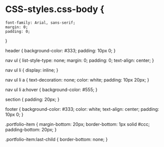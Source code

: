 # CSS-styles.css-body {
    font-family: Arial, sans-serif;
    margin: 0;
    padding: 0;
}

header {
    background-color: #333;
    padding: 10px 0;
}

nav ul {
    list-style-type: none;
    margin: 0;
    padding: 0;
    text-align: center;
}

nav ul li {
    display: inline;
}

nav ul li a {
    text-decoration: none;
    color: white;
    padding: 10px 20px;
}

nav ul li a:hover {
    background-color: #555;
}

section {
    padding: 20px;
}

footer {
    background-color: #333;
    color: white;
    text-align: center;
    padding: 10px 0;
}

.portfolio-item {
    margin-bottom: 20px;
    border-bottom: 1px solid #ccc;
    padding-bottom: 20px;
}

.portfolio-item:last-child {
    border-bottom: none;
}
